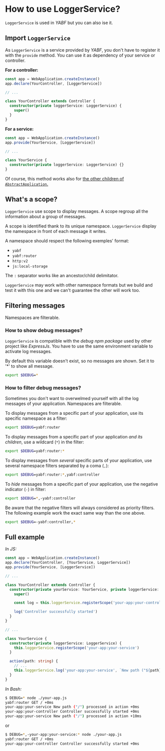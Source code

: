 # How to use LoggerService?

`LoggerService` is used in *YABF* but you can also ise it.

## Import `LoggerService`

As `LoggerService` is a service provided by *YABF*, you don't have to register it with the `provide` method. You can use it as dependency of your service or controller.

**For a controller:**

```ts
const app = WebApplication.createInstance()
app.declare(YourController, [LoggerService])

// ...

class YourController extends Controller {
  constructor(private loggerService: LoggerService) {
    super()
  }
}
```

**For a service:**

```ts
const app = WebApplication.createInstance()
app.provide(YourService, [LoggerService])

// ...

class YourService {
  constructor(private loggerService: LoggerService) {}
}
```

Of course, this method works also for [the other children of `AbstractApplication`.](create-new-application-type)

## What's a scope?

`LoggerService` use scope to display messages. A scope regroup all the information about a group of messages.

A scope is identified thank to its unique namespace. `LoggerService` display the namespace in front of each message it writes.

A namespace should respect the following exemples' format:

- `yabf`
- `yabf:router`
- `http:v2`
- `js:local-storage`

The `:` separator works like an ancestor/child delimitator.

`LoggerService` may work with other namespace formats but we build and test it with this one and we can't guarantee the other will work too.

## Filtering messages

Namespaces are filterable.

### How to show debug messages?

`LoggerService` is compatible with the *debug npm package* used by other project like *ExpressJs*. You have to use the same environment variable to activate log messages.

By default this variable doesn't exist, so no messages are shown. Set it to '*' to show all message.

```bash
export $DEBUG=*
```

### How to filter debug messages?

Sometimes you don't want to overwelmed yourself with all the log messages of your application. Namespaces are filterable.

To display messages from a specific part of your application, use its specific namespace as a filter:

```bash
export $DEBUG=yabf:router
```

To display messages from a specific part of your application *and its children*, use a wildcard (`*`) in the filter:

```bash
export $DEBUG=yabf:router:*
```

To display messages from *several* specific parts of your application, use several namespace filters separated by a coma (`,`):

```bash
export $DEBUG=yabf:router:*,yabf:controller
```

To *hide* messages from a specific part of your application, use the negative indicator (`-`) in filter:

```bash
export $DEBUG=*,-yabf:controller
```

Be aware that the negative filters will always considered as priority filters. The following example work the exact same way than the one above.

```bash
export $DEBUG=-yabf:controller,*
```

## Full example

*In JS:*

```ts
const app = WebApplication.createInstance()
app.declare(YourController, [YourService, LoggerService])
app.provide(YourService, [LoggerService])

// ...

class YourController extends Controller {
  constructor(private yourService: YourService, private loggerService: LoggerService) {
    super()

    const log = this.loggerService.registerScope('your-app:your-controller')

    log('Controller successfully started')
  }
}

// ...

class YourService {
  constructor(private loggerService: LoggerService) {
    this.loggerService.registerScope('your-app:your-service')
  }

  action(path: string) {
    // ...
    this.loggerService.log('your-app:your-service', `New path ("${path}") processed in action`)
  }
}
```

*In Bash:*

```bash
$ DEBUG=* node ./your-app.js
yabf:router GET / +0ms
your-app:your-service New path ("/") processed in action +0ms
your-app:your-controller Controller successfully started +0ms
your-app:your-service New path ("/") processed in action +10ms
```

or

```bash
$ DEBUG=*,-your-app:your-service:* node ./your-app.js
yabf:router GET / +0ms
your-app:your-controller Controller successfully started +0ms
```
